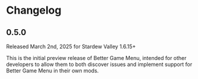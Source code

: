 # Changelog

## 0.5.0
Released March 2nd, 2025 for Stardew Valley 1.6.15+

This is the initial preview release of Better Game Menu, intended for
other developers to allow them to both discover issues and implement
support for Better Game Menu in their own mods.
